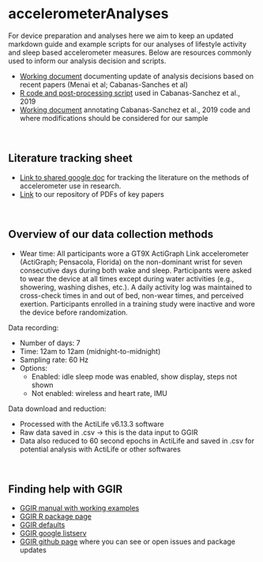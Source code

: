 # accelerometerAnalyses

For device preparation and analyses here we aim to keep an updated markdown guide and example scripts for our analyses of lifestyle activity and sleep based accelerometer measures. Below are resources commonly used to inform our analysis decision and scripts.
* [Working document](https://docs.google.com/document/d/17TNZZvJFBjL2qUoh3NPVUbQWhLub9iz2mz3hYD0mxjw/edit?usp=sharing) documenting update of analysis decisions based on recent papers (Menai et al; Cabanas-Sanches et al)
* [R code and post-processing script](https://github.com/HBClab/accelerometerAnalyses/blob/master/key-papers/Cabanas-Sanchez_%20GGIR_proccesing.R) used in Cabanas-Sanchez et al., 2019 
* [Working document](https://docs.google.com/document/d/1BgBa-3dfzeY-CC7VV0Ui5lI3ciEGKPAOZHgIpvRG6gU/edit?usp=sharing) annotating Cabanas-Sanchez et al., 2019 code and where modifications should be considered for our sample


</br>

## Literature tracking sheet
* [Link to shared google doc](https://docs.google.com/spreadsheets/d/1YL4whsPbZzHwvM_Q4FRuhpljLQG9wr8kREy8r6ICwT8/edit?usp=sharing) for tracking the literature on the methods of accelerometer use in research. 
* [Link](https://github.com/HBClab/accelerometerAnalyses/tree/master/key-papers) to our repository of PDFs of key papers


</br>

## Overview of our data collection methods
* Wear time: All participants wore a GT9X ActiGraph Link accelerometer (ActiGraph; Pensacola,
Florida) on the non-dominant wrist for seven consecutive days during both wake and
sleep. Participants were asked to wear the device at all times except during water activities (e.g., showering, washing dishes, etc.). A daily activity log was maintained to cross-check times in and out of bed, non-wear times, and perceived exertion. Participants enrolled in a training study were inactive and wore the device before randomization. 

Data recording: 
* Number of days: 7 
* Time: 12am to 12am (midnight-to-midnight)
* Sampling rate: 60 Hz
* Options: 
  * Enabled: idle sleep mode was enabled, show display, steps not shown
  * Not enabled: wireless and heart rate, IMU 

Data download and reduction: 
* Processed with the ActiLife v6.13.3 software
* Raw data saved in .csv -> this is the data input to GGIR
* Data also reduced to 60 second epochs in ActiLife and saved in .csv for potential analysis with ActiLife or other softwares


</br>

## Finding help with GGIR

* [GGIR manual with working examples](https://cran.r-project.org/web/packages/GGIR/vignettes/GGIR.html)
* [GGIR R package page](https://cran.r-project.org/web/packages/GGIR/index.html)
* [GGIR defaults](https://docs.google.com/spreadsheets/d/1kX32vmafaGPmlnSpjmCzFA9LSbKJv1DaCNB9hyx85po/edit?usp=sharing)
* [GGIR google listserv](https://groups.google.com/forum/#!forum/rpackageggir)
* [GGIR github page](https://github.com/wadpac/GGIR) where you can see or open issues and package updates
